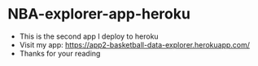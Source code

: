 # NBA-explorer-app-heroku
* This is the second app I deploy to heroku
* Visit my app: https://app2-basketball-data-explorer.herokuapp.com/
* Thanks for your reading
